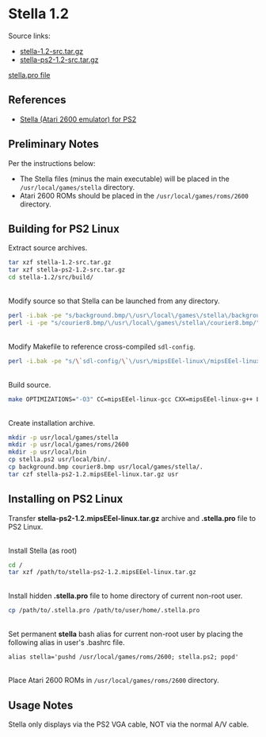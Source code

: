 # Stella 1.2

Source links:
* [stella-1.2-src.tar.gz](http://ps2linux.no-ip.info/playstation2-linux.com/download/stella-ps2/stella-1.2-src.tar.gz)
* [stella-ps2-1.2-src.tar.gz](http://ps2linux.no-ip.info/playstation2-linux.com/download/stella-ps2/stella-ps2-1.2-src.tar.gz)

[stella.pro file](http://ps2linux.no-ip.info/playstation2-linux.com/download/stella-ps2/.stella.pro)

## References

* [Stella (Atari 2600 emulator) for PS2](http://ps2linux.no-ip.info/playstation2-linux.com/projects/stella-ps2.html)

## Preliminary Notes

Per the instructions below:
* The Stella files (minus the main executable) will be placed in the ```/usr/local/games/stella``` directory.
* Atari 2600 ROMs should be placed in the ```/usr/local/games/roms/2600``` directory.

## Building for PS2 Linux

Extract source archives.
```bash
tar xzf stella-1.2-src.tar.gz
tar xzf stella-ps2-1.2-src.tar.gz
cd stella-1.2/src/build/
```

&nbsp;  
Modify source so that Stella can be launched from any directory.
```bash
perl -i.bak -pe "s/background.bmp/\/usr\/local\/games\/stella\/background.bmp/" ../../src/ui/ps2/mainPS2.cxx
perl -i -pe "s/courier8.bmp/\/usr\/local\/games\/stella\/courier8.bmp/" ../../src/ui/ps2/mainPS2.cxx
```

&nbsp;  
Modify Makefile to reference cross-compiled ```sdl-config```.
```bash
perl -i.bak -pe "s/\`sdl-config/\`\/usr\/mipsEEel-linux\/mipsEEel-linux\/usr\/bin\/sdl-config/" makefile
```

&nbsp;  
Build source.
```bash
make OPTIMIZATIONS="-O3" CC=mipsEEel-linux-gcc CXX=mipsEEel-linux-g++ LD=mipsEEel-linux-g++
```

&nbsp;  
Create installation archive.
```bash
mkdir -p usr/local/games/stella
mkdir -p usr/local/games/roms/2600
mkdir -p usr/local/bin
cp stella.ps2 usr/local/bin/.
cp background.bmp courier8.bmp usr/local/games/stella/.
tar czf stella-ps2-1.2.mipsEEel-linux.tar.gz usr
```

## Installing on PS2 Linux

Transfer **stella-ps2-1.2.mipsEEel-linux.tar.gz** archive and **.stella.pro** file to PS2 Linux.

&nbsp;  
Install Stella (as root)
```bash
cd /
tar xzf /path/to/stella-ps2-1.2.mipsEEel-linux.tar.gz
```

&nbsp;  
Install hidden **.stella.pro** file to home directory of current non-root user.
```bash
cp /path/to/.stella.pro /path/to/user/home/.stella.pro
```

&nbsp;  
Set permanent **stella** bash alias for current non-root user by placing the following alias in user's .bashrc file.
```
alias stella='pushd /usr/local/games/roms/2600; stella.ps2; popd'
```

&nbsp;  
Place Atari 2600 ROMs in ```/usr/local/games/roms/2600``` directory.

## Usage Notes

Stella only displays via the PS2 VGA cable, NOT via the normal A/V cable.

